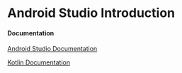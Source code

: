 # Android Studio Introduction

#### Documentation

[Android Studio Documentation](https://developer.android.com/docs)

[Kotlin Documentation]( https://kotlinlang.org/docs/home.html) 

